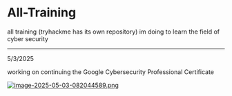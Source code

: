 # All-Training
all training (tryhackme has its own repository) im doing to learn the field of cyber security

---------------------

5/3/2025

working on continuing the Google Cybersecurity Professional Certificate

[![image-2025-05-03-082044589.png](https://i.postimg.cc/Z5GWmgZW/image-2025-05-03-082044589.png)](https://postimg.cc/pmBWYsmv)
